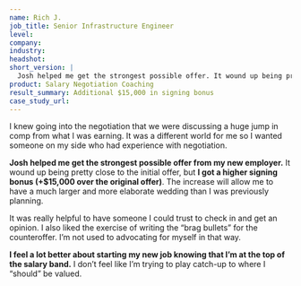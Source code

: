 ```yaml
---
name: Rich J.
job_title: Senior Infrastructure Engineer
level: 
company:
industry:
headshot:
short_version: |
  Josh helped me get the strongest possible offer. It wound up being pretty close to the initial offer, but **I got a higher signing bonus (+$15,000 over the original offer)**. It was really helpful to have someone I could trust to check in and get an opinion. **I feel a lot better about starting my new job knowing that I’m at the top of the salary band.** I don’t feel like I’m trying to play catch-up to where I “should” be valued.
product: Salary Negotiation Coaching
result_summary: Additional $15,000 in signing bonus 
case_study_url:
---
```

I knew going into the negotiation that we were discussing a huge jump in comp from what I was earning. It was a different world for me so I wanted someone on my side who had experience with negotiation.

**Josh helped me get the strongest possible offer from my new employer.** It wound up being pretty close to the initial offer, but **I got a higher signing bonus (+$15,000 over the original offer)**. The increase will allow me to have a much larger and more elaborate wedding than I was previously planning.

It was really helpful to have someone I could trust to check in and get an opinion. I also liked the exercise of writing the “brag bullets” for the counteroffer. I’m not used to advocating for myself in that way.

**I feel a lot better about starting my new job knowing that I’m at the top of the salary band.** I don’t feel like I’m trying to play catch-up to where I “should” be valued.